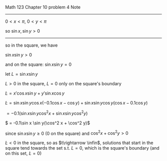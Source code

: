 Math 123 Chapter 10 problem 4 Note



------

$0 < x < \pi$, $0 < y < \pi$ 

so $\sin x, \sin y > 0$ 



---

so in the square, we have

$\sin x\sin y > 0$

and on the square: $\sin x \sin y = 0$

let $L = \sin x \sin y$

$L> 0$ in the square, $L = 0$ only on the square's boundary

$\dot L = x'\cos x \sin y + y'\sin x \cos y$

$\dot L = \sin x \sin y \cos x(-0.1 \cos x - \cos y ) + \sin x \sin y \cos y (\cos x - 0.1 \cos y)$

$= -0.1(\sin x \sin y \cos^2 x + \sin x \sin y \cos^2 y)$

$ = -0.1\sin x \sin y(\cos^2 x + \cos^2 y)$

since $\sin x \sin y \geq 0$ (0 on the square) and $\cos^2 x + \cos^2 y > 0$

$\dot L < 0$ in the square, so as $t\rightarrow \infin$, solutions that start in the square tend towards the set s.t. $L = 0$, which is the square's boundary (and on this set, $\dot L = 0$)


